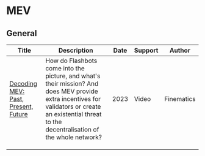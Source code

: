 # MEV

## General

| Title                                                        | Description                                                  | Date | Support | Author     |
| ------------------------------------------------------------ | ------------------------------------------------------------ | ---- | ------- | ---------- |
| [Decoding MEV: Past, Present, Future](https://www.youtube.com/watch?v=F9IuBZGseFQ) | How do Flashbots come into the picture, and what's their mission? And does MEV provide extra incentives for validators or create an existential threat to the decentralisation of the whole network? | 2023 | Video   | Finematics |
|                                                              |                                                              |      |         |            |
|                                                              |                                                              |      |         |            |
|                                                              |                                                              |      |         |            |

